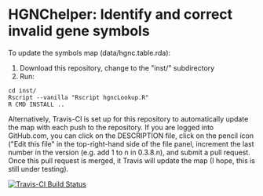 # HGNChelper: Identify and correct invalid gene symbols

To update the symbols map (data/hgnc.table.rda):

1. Download this repository, change to the "inst/" subdirectory
2. Run:

```
cd inst/
Rscript --vanilla "Rscript hgncLookup.R"
R CMD INSTALL ..
```

Alternatively, Travis-CI is set up for this repository to
automatically update the map with each push to the repository. If you
are logged into GitHub.com, you can click on the DESCRIPTION file,
click on the pencil icon ("Edit this file" in the top-right-hand side
of the file panel, increment the last number in the version (e.g. add
1 to n in 0.3.8.n), and submit a pull request. Once this pull request
is merged, it Travis will update the map (I hope, this is still under
testing).

[![Travis-CI Build Status](https://travis-ci.org/waldronlab/HGNChelper.svg?branch=master)](https://travis-ci.org/waldronlab/HGNChelper)
